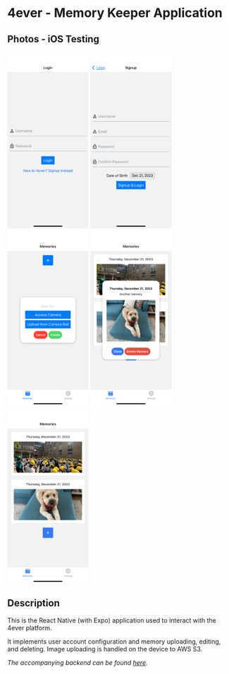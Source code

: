 # 4ever - Memory Keeper Application

## Photos - iOS Testing

<img src="./assets/IMG_5358.PNG" alt="Entry">
<img src="./assets/IMG_5359.PNG" alt="Signup">
<img src="./assets/IMG_5360.PNG" alt="Add">
<img src="./assets/IMG_5361.PNG" alt="View Memory">
<img src="./assets/IMG_5362.PNG" alt="Home Screen">

## Description

This is the React Native (with Expo) application used to interact with the 4ever platform.

It implements user account configuration and memory uploading, editing, and deleting. Image uploading is handled on the device to AWS S3.

_The accompanying backend can be found [here](https://github.com/jordynmindorff/4ever-api)._

<style>
img {
    height: 400px
}
</style>
